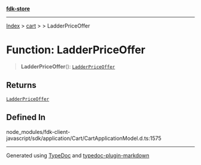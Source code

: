 [**fdk-store**](../../../README.md)
***

[Index](../../../API.md) > [cart](../../README.md) > [<internal>](../README.md) > LadderPriceOffer

# Function: LadderPriceOffer

> **LadderPriceOffer**(): [`LadderPriceOffer`](../type-aliases/type-alias.LadderPriceOffer.md)

## Returns

[`LadderPriceOffer`](../type-aliases/type-alias.LadderPriceOffer.md)

## Defined In

node\_modules/fdk-client-javascript/sdk/application/Cart/CartApplicationModel.d.ts:1575

***
Generated using [TypeDoc](https://typedoc.org/) and [typedoc-plugin-markdown](https://www.npmjs.com/package/typedoc-plugin-markdown)
